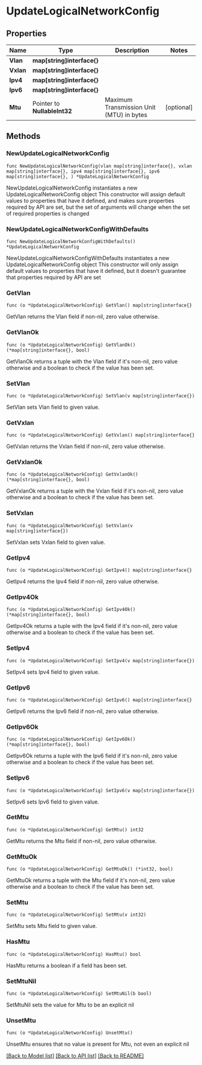 # UpdateLogicalNetworkConfig

## Properties

Name | Type | Description | Notes
------------ | ------------- | ------------- | -------------
**Vlan** | **map[string]interface{}** |  | 
**Vxlan** | **map[string]interface{}** |  | 
**Ipv4** | **map[string]interface{}** |  | 
**Ipv6** | **map[string]interface{}** |  | 
**Mtu** | Pointer to **NullableInt32** | Maximum Transmission Unit (MTU) in bytes | [optional] 

## Methods

### NewUpdateLogicalNetworkConfig

`func NewUpdateLogicalNetworkConfig(vlan map[string]interface{}, vxlan map[string]interface{}, ipv4 map[string]interface{}, ipv6 map[string]interface{}, ) *UpdateLogicalNetworkConfig`

NewUpdateLogicalNetworkConfig instantiates a new UpdateLogicalNetworkConfig object
This constructor will assign default values to properties that have it defined,
and makes sure properties required by API are set, but the set of arguments
will change when the set of required properties is changed

### NewUpdateLogicalNetworkConfigWithDefaults

`func NewUpdateLogicalNetworkConfigWithDefaults() *UpdateLogicalNetworkConfig`

NewUpdateLogicalNetworkConfigWithDefaults instantiates a new UpdateLogicalNetworkConfig object
This constructor will only assign default values to properties that have it defined,
but it doesn't guarantee that properties required by API are set

### GetVlan

`func (o *UpdateLogicalNetworkConfig) GetVlan() map[string]interface{}`

GetVlan returns the Vlan field if non-nil, zero value otherwise.

### GetVlanOk

`func (o *UpdateLogicalNetworkConfig) GetVlanOk() (*map[string]interface{}, bool)`

GetVlanOk returns a tuple with the Vlan field if it's non-nil, zero value otherwise
and a boolean to check if the value has been set.

### SetVlan

`func (o *UpdateLogicalNetworkConfig) SetVlan(v map[string]interface{})`

SetVlan sets Vlan field to given value.


### GetVxlan

`func (o *UpdateLogicalNetworkConfig) GetVxlan() map[string]interface{}`

GetVxlan returns the Vxlan field if non-nil, zero value otherwise.

### GetVxlanOk

`func (o *UpdateLogicalNetworkConfig) GetVxlanOk() (*map[string]interface{}, bool)`

GetVxlanOk returns a tuple with the Vxlan field if it's non-nil, zero value otherwise
and a boolean to check if the value has been set.

### SetVxlan

`func (o *UpdateLogicalNetworkConfig) SetVxlan(v map[string]interface{})`

SetVxlan sets Vxlan field to given value.


### GetIpv4

`func (o *UpdateLogicalNetworkConfig) GetIpv4() map[string]interface{}`

GetIpv4 returns the Ipv4 field if non-nil, zero value otherwise.

### GetIpv4Ok

`func (o *UpdateLogicalNetworkConfig) GetIpv4Ok() (*map[string]interface{}, bool)`

GetIpv4Ok returns a tuple with the Ipv4 field if it's non-nil, zero value otherwise
and a boolean to check if the value has been set.

### SetIpv4

`func (o *UpdateLogicalNetworkConfig) SetIpv4(v map[string]interface{})`

SetIpv4 sets Ipv4 field to given value.


### GetIpv6

`func (o *UpdateLogicalNetworkConfig) GetIpv6() map[string]interface{}`

GetIpv6 returns the Ipv6 field if non-nil, zero value otherwise.

### GetIpv6Ok

`func (o *UpdateLogicalNetworkConfig) GetIpv6Ok() (*map[string]interface{}, bool)`

GetIpv6Ok returns a tuple with the Ipv6 field if it's non-nil, zero value otherwise
and a boolean to check if the value has been set.

### SetIpv6

`func (o *UpdateLogicalNetworkConfig) SetIpv6(v map[string]interface{})`

SetIpv6 sets Ipv6 field to given value.


### GetMtu

`func (o *UpdateLogicalNetworkConfig) GetMtu() int32`

GetMtu returns the Mtu field if non-nil, zero value otherwise.

### GetMtuOk

`func (o *UpdateLogicalNetworkConfig) GetMtuOk() (*int32, bool)`

GetMtuOk returns a tuple with the Mtu field if it's non-nil, zero value otherwise
and a boolean to check if the value has been set.

### SetMtu

`func (o *UpdateLogicalNetworkConfig) SetMtu(v int32)`

SetMtu sets Mtu field to given value.

### HasMtu

`func (o *UpdateLogicalNetworkConfig) HasMtu() bool`

HasMtu returns a boolean if a field has been set.

### SetMtuNil

`func (o *UpdateLogicalNetworkConfig) SetMtuNil(b bool)`

 SetMtuNil sets the value for Mtu to be an explicit nil

### UnsetMtu
`func (o *UpdateLogicalNetworkConfig) UnsetMtu()`

UnsetMtu ensures that no value is present for Mtu, not even an explicit nil

[[Back to Model list]](../README.md#documentation-for-models) [[Back to API list]](../README.md#documentation-for-api-endpoints) [[Back to README]](../README.md)


